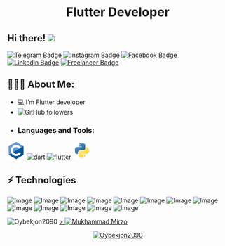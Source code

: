 <h1 align="center">Flutter Developer</h1>

## Hi there! <img src="https://raw.githubusercontent.com/aemmadi/aemmadi/master/wave.gif" width="30px">


[![Telegram Badge](https://img.shields.io/badge/@oybek.torakulo-2CA5E0?style=for-the-badge&logo=telegram&logoColor=white)](https://t.me/torakulov_19) 
[![Instagram Badge](https://img.shields.io/badge/@oybek_torakulo-E4405F?style=for-the-badge&logo=instagram&logoColor=white)](https://www.instagram.com/1_torakhulov_1/)
[![Facebook Badge](https://img.shields.io/badge/oybek_torakulov-1877F2?style=for-the-badge&logo=facebook&logoColor=white)](https://www.facebook.com/oybek.toraqulov.1)
[![Linkedin Badge](	https://img.shields.io/badge/oybek_torakulov-0077B5?style=for-the-badge&logo=linkedin&logoColor=white)](https://www.linkedin.com/in/oybek-toraqulov-39a04a235/) 
[![Freelancer Badge](	https://img.shields.io/badge/oybek_torakulov-29B2FE?style=for-the-badge&logo=Freelancer&logoColor=white)](https://www.freelancer.com./u/Torakhulov1)
  
<h2 align="left">👨🏻‍💻 About Me:</h2>  

- :computer:  I’m Flutter developer
- ![GitHub followers](https://img.shields.io/github/followers/Oybekjon2090?logo=GitHub&style=for-the-badge)
- <h3 align="left">Languages and Tools:</h3>
<p align="left"> <a href="https://www.cprogramming.com/" target="_blank" rel="noreferrer"> <img src="https://raw.githubusercontent.com/devicons/devicon/master/icons/c/c-original.svg" alt="c" width="40" height="40"/> </a> <a href="https://dart.dev" target="_blank" rel="noreferrer"> <img src="https://www.vectorlogo.zone/logos/dartlang/dartlang-icon.svg" alt="dart" width="40" height="40"/> </a> <a href="https://flutter.dev" target="_blank" rel="noreferrer"> <img src="https://www.vectorlogo.zone/logos/flutterio/flutterio-icon.svg" alt="flutter" width="40" height="40"/> </a> <a href="https://www.python.org" target="_blank" rel="noreferrer"> <img src="https://raw.githubusercontent.com/devicons/devicon/master/icons/python/python-original.svg" alt="python" width="40" height="40"/> </a> </p>



## ⚡ Technologies

![Image](https://img.shields.io/badge/Dart-0175C2?style=for-the-badge&logo=dart&logoColor=white)
![Image](https://img.shields.io/badge/C-00599C?style=for-the-badge&logo=c&logoColor=white)
![Image](https://img.shields.io/badge/Python-FFD43B?style=for-the-badge&logo=python&logoColor=blue)
![Image](https://img.shields.io/badge/MySQL-005C84?style=for-the-badge&logo=mysql&logoColor=white)
![Image](https://img.shields.io/badge/Git-F05032?style=for-the-badge&logo=git&logoColor=white)
![Image](https://img.shields.io/badge/Figma-F24E1E?style=for-the-badge&logo=figma&logoColor=white)
![Image](https://img.shields.io/badge/Visual_Studio_Code-0078D4?style=for-the-badge&logo=visual%20studio%20code&logoColor=white)
![Image](https://img.shields.io/badge/sublime_text-%23575757.svg?&style=for-the-badge&logo=sublime-text&logoColor=important)
![Image](https://img.shields.io/badge/Android_Studio-3DDC84?style=for-the-badge&logo=android-studio&logoColor=white)
![Image](https://img.shields.io/badge/iOS-000000?style=for-the-badge&logo=ios&logoColor=white)
![Image](https://img.shields.io/badge/Android-3DDC84?style=for-the-badge&logo=android&logoColor=white)
![Image](https://img.shields.io/badge/Postman-FF6C37?style=for-the-badge&logo=Postman&logoColor=white)
![Image](https://img.shields.io/badge/MSI%20laptop-FF0000?style=for-the-badge&logo=msi&logoColor=white)

<p align="left"> <img src="https://github-readme-stats.vercel.app/api/top-langs/?username=Oybekjon2090&theme=dark" alt="Oybekjon2090" />
   
 <a href="#">
   >&nbsp;<img align="center right" src="https://github-readme-stats-git-masterrstaa-rickstaa.vercel.app/api?username=Oybekjon2090&theme=dark" alt="Mukhammad Mirzo" />
  </a>




<p align="center"> <a href="https://github.com/ryo-ma/github-profile-trophy"><img src="https://github-profile-trophy.vercel.app/?username=Oybekjon2090&theme=onestar&row=1&margin-w=15&margin-h=15&no-bg=true" alt="Oybekjon2090" /></a> </p>
